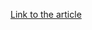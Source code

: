 [Link to the article](https://www.trendmicro.de/cloud-content/us/pdfs/security-intelligence/white-papers/wp_the-heartbeat-apt-campaign.pdf?)
